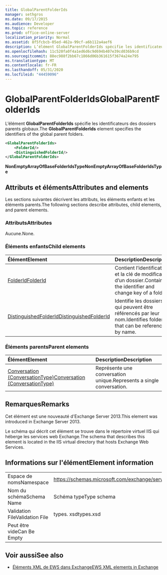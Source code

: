 ```yaml
---
title: GlobalParentFolderIds
manager: sethgros
ms.date: 09/17/2015
ms.audience: Developer
ms.topic: reference
ms.prod: office-online-server
localization_priority: Normal
ms.assetid: 8f5fcbcb-05ed-462a-99cf-a6b112a4aef6
description: L’élément GlobalParentFolderIds spécifie les identificateurs des dossiers parents globaux.
ms.openlocfilehash: 11c520fa0f4a1ed6d6c9d694b407e39cd036b9cd
ms.sourcegitcommit: 88ec988f2bb67c1866d06b361615f3674a24e795
ms.translationtype: MT
ms.contentlocale: fr-FR
ms.lasthandoff: 05/31/2020
ms.locfileid: "44459096"
---
```

# <a name="globalparentfolderids"></a><span data-ttu-id="3a52c-103">GlobalParentFolderIds</span><span class="sxs-lookup"><span data-stu-id="3a52c-103">GlobalParentFolderIds</span></span>

<span data-ttu-id="3a52c-104">L’élément **GlobalParentFolderIds** spécifie les identificateurs des dossiers parents globaux.</span><span class="sxs-lookup"><span data-stu-id="3a52c-104">The **GlobalParentFolderIds** element specifies the identifiers of the global parent folders.</span></span> 
  
```XML
<GlobalParentFolderIds>
    <FolderId/>
    <DistinguishedFolderId/>
</GlobalParentFolderIds>
```

 <span data-ttu-id="3a52c-105">**NonEmptyArrayOfBaseFolderIdsType**</span><span class="sxs-lookup"><span data-stu-id="3a52c-105">**NonEmptyArrayOfBaseFolderIdsType**</span></span>
## <a name="attributes-and-elements"></a><span data-ttu-id="3a52c-106">Attributs et éléments</span><span class="sxs-lookup"><span data-stu-id="3a52c-106">Attributes and elements</span></span>

<span data-ttu-id="3a52c-107">Les sections suivantes décrivent les attributs, les éléments enfants et les éléments parents.</span><span class="sxs-lookup"><span data-stu-id="3a52c-107">The following sections describe attributes, child elements, and parent elements.</span></span>
  
### <a name="attributes"></a><span data-ttu-id="3a52c-108">Attributs</span><span class="sxs-lookup"><span data-stu-id="3a52c-108">Attributes</span></span>

<span data-ttu-id="3a52c-109">Aucune.</span><span class="sxs-lookup"><span data-stu-id="3a52c-109">None.</span></span>
  
### <a name="child-elements"></a><span data-ttu-id="3a52c-110">Éléments enfants</span><span class="sxs-lookup"><span data-stu-id="3a52c-110">Child elements</span></span>

|<span data-ttu-id="3a52c-111">**Élément**</span><span class="sxs-lookup"><span data-stu-id="3a52c-111">**Element**</span></span>|<span data-ttu-id="3a52c-112">**Description**</span><span class="sxs-lookup"><span data-stu-id="3a52c-112">**Description**</span></span>|
|:-----|:-----|
|[<span data-ttu-id="3a52c-113">FolderId</span><span class="sxs-lookup"><span data-stu-id="3a52c-113">FolderId</span></span>](folderid.md) <br/> |<span data-ttu-id="3a52c-114">Contient l’identificateur et la clé de modification d’un dossier.</span><span class="sxs-lookup"><span data-stu-id="3a52c-114">Contains the identifier and change key of a folder.</span></span>  <br/> |
|[<span data-ttu-id="3a52c-115">DistinguishedFolderId</span><span class="sxs-lookup"><span data-stu-id="3a52c-115">DistinguishedFolderId</span></span>](distinguishedfolderid.md) <br/> |<span data-ttu-id="3a52c-116">Identifie les dossiers qui peuvent être référencés par leur nom.</span><span class="sxs-lookup"><span data-stu-id="3a52c-116">Identifies folders that can be referenced by name.</span></span>  <br/> |
   
### <a name="parent-elements"></a><span data-ttu-id="3a52c-117">Éléments parents</span><span class="sxs-lookup"><span data-stu-id="3a52c-117">Parent elements</span></span>

|<span data-ttu-id="3a52c-118">**Élément**</span><span class="sxs-lookup"><span data-stu-id="3a52c-118">**Element**</span></span>|<span data-ttu-id="3a52c-119">**Description**</span><span class="sxs-lookup"><span data-stu-id="3a52c-119">**Description**</span></span>|
|:-----|:-----|
|[<span data-ttu-id="3a52c-120">Conversation (ConversationType)</span><span class="sxs-lookup"><span data-stu-id="3a52c-120">Conversation (ConversationType)</span></span>](conversation-conversationtype.md) <br/> |<span data-ttu-id="3a52c-121">Représente une conversation unique.</span><span class="sxs-lookup"><span data-stu-id="3a52c-121">Represents a single conversation.</span></span>  <br/> |
   
## <a name="remarks"></a><span data-ttu-id="3a52c-122">Remarques</span><span class="sxs-lookup"><span data-stu-id="3a52c-122">Remarks</span></span>

<span data-ttu-id="3a52c-123">Cet élément est une nouveauté d'Exchange Server 2013.</span><span class="sxs-lookup"><span data-stu-id="3a52c-123">This element was introduced in Exchange Server 2013.</span></span>
  
<span data-ttu-id="3a52c-124">Le schéma qui décrit cet élément se trouve dans le répertoire virtuel IIS qui héberge les services web Exchange.</span><span class="sxs-lookup"><span data-stu-id="3a52c-124">The schema that describes this element is located in the IIS virtual directory that hosts Exchange Web Services.</span></span>
  
## <a name="element-information"></a><span data-ttu-id="3a52c-125">Informations sur l'élément</span><span class="sxs-lookup"><span data-stu-id="3a52c-125">Element information</span></span>

|||
|:-----|:-----|
|<span data-ttu-id="3a52c-126">Espace de noms</span><span class="sxs-lookup"><span data-stu-id="3a52c-126">Namespace</span></span>  <br/> |https://schemas.microsoft.com/exchange/services/2006/types  <br/> |
|<span data-ttu-id="3a52c-127">Nom du schéma</span><span class="sxs-lookup"><span data-stu-id="3a52c-127">Schema Name</span></span>  <br/> |<span data-ttu-id="3a52c-128">Schéma type</span><span class="sxs-lookup"><span data-stu-id="3a52c-128">Type schema</span></span>  <br/> |
|<span data-ttu-id="3a52c-129">Validation File</span><span class="sxs-lookup"><span data-stu-id="3a52c-129">Validation File</span></span>  <br/> |<span data-ttu-id="3a52c-130">types. xsd</span><span class="sxs-lookup"><span data-stu-id="3a52c-130">types.xsd</span></span>  <br/> |
|<span data-ttu-id="3a52c-131">Peut être vide</span><span class="sxs-lookup"><span data-stu-id="3a52c-131">Can Be Empty</span></span>  <br/> ||
   
## <a name="see-also"></a><span data-ttu-id="3a52c-132">Voir aussi</span><span class="sxs-lookup"><span data-stu-id="3a52c-132">See also</span></span>



- [<span data-ttu-id="3a52c-133">Éléments XML de EWS dans Exchange</span><span class="sxs-lookup"><span data-stu-id="3a52c-133">EWS XML elements in Exchange</span></span>](ews-xml-elements-in-exchange.md)

